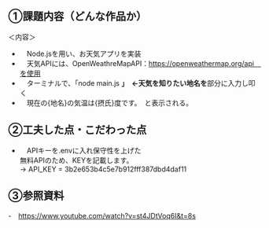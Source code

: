 ## ①課題内容（どんな作品か）
＜内容＞<br>
- 　Node.jsを用い、お天気アプリを実装<br>
- 　天気APIには、OpenWeathreMapAPI：https://openweathermap.org/api　を使用
- 　ターミナルで、「node main.js ****」　←天気を知りたい地名を****部分に入力し叩く
- 　現在の{地名}の気温は{摂氏}度です。　と表示される。


## ②工夫した点・こだわった点
- 　APIキーを.envに入れ保守性を上げた<br>
無料APIのため、KEYを記載します。<br>
     → API_KEY = 3b2e653b4c5e7b912fff387dbd4daf11

  
 ## ③参照資料
-　https://www.youtube.com/watch?v=st4JDtVoq6I&t=8s
